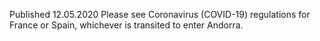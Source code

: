 Published 12.05.2020
Please see Coronavirus (COVID-19) regulations for France or Spain, whichever is transited to enter Andorra.

